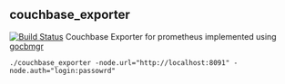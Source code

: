 ## couchbase_exporter

[![Build Status](https://travis-ci.org/lelvisl/couchbase_exporter.svg?branch=master)](https://travis-ci.org/lelvisl/couchbase_exporter)
Couchbase Exporter for prometheus implemented using [gocbmgr](https://github.com/lelvisl/gocbmgr)

`./couchbase_exporter -node.url="http://localhost:8091" -node.auth="login:passowrd"`
